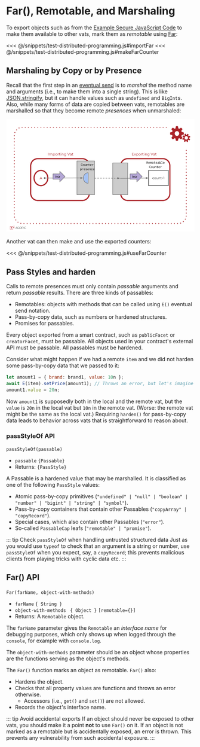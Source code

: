 
# Far(), Remotable, and Marshaling

To export objects such as from the [Example Secure JavaScript Code](./hardened-js.md#example-hardened-javascript-code)
to make them available to other vats, mark them as _remotable_ using [Far](#far-api):

<<< @/snippets/test-distributed-programming.js#importFar
<<< @/snippets/test-distributed-programming.js#makeFarCounter

## Marshaling by Copy or by Presence

Recall that the first step in an [eventual send](./eventual-send.md#eventual-send) is
to _marshal_ the method name and arguments (i.e., to make them into a single string).
This is like [JSON.stringify](https://developer.mozilla.org/en-US/docs/Web/JavaScript/Reference/Global_Objects/JSON/stringify), but it can handle values such as `undefined` and `BigInt`s.
Also, while many forms of data are copied between vats,
remotables are marshalled so that they become remote _presences_ when unmarshaled:

![counter remote presence](../assets/remote-presence-fig.svg)

Another vat can then make and use the exported counters:

<<< @/snippets/test-distributed-programming.js#useFarCounter

## Pass Styles and harden

Calls to remote presences must only contain *passable* arguments and return *passable* results.
There are three kinds of passables:
   * Remotables: objects with methods that can be called using `E()` eventual send notation.
   * Pass-by-copy data, such as numbers or hardened structures.
   * Promises for passables.

Every object exported from a smart contract, such as `publicFacet` or
`creatorFacet`, must be passable. All objects used in your contract's external API must
be passable. All passables must be hardened.

Consider what might happen if we had a remote `item` and we did not harden
some pass-by-copy data that we passed to it:

```js
let amount1 = { brand: brand1, value: 10n };
await E(item).setPrice(amount1); // Throws an error, but let's imagine it doesn't.
amount1.value = 20n;
```

Now `amount1` is supposedly both in the local and the remote vat, but the `value`
is `20n` in the local vat but `10n` in the remote vat. (Worse: the remote vat
might be the same as the local vat.) Requiring `harden()` for pass-by-copy
data leads to behavior across vats that is straightforward to reason about.

### passStyleOf API

`passStyleOf(passable)`
 - `passable` `{Passable}`
 - Returns: `{PassStyle}`

A Passable is a hardened value that may be marshalled.
It is classified as one of the following `PassStyle` values:
   * Atomic pass-by-copy primitives (`"undefined" | "null" |
     "boolean" | "number" | "bigint" | "string" | "symbol"`).
   * Pass-by-copy containers that contain other Passables (`"copyArray" | "copyRecord"`).
   * Special cases, which also contain other Passables (`"error"`).
   * So-called `PassableCap` leafs (`"remotable" | "promise"`).

::: tip Check `passStyleOf` when handling untrusted structured data
Just as you would use `typeof` to check that an argument is
a string or number, use `passStyleOf` when you expect, say, a `copyRecord`;
this prevents malicious clients from playing tricks with cyclic data etc.
:::
## Far() API

`Far(farName, object-with-methods)`
- `farName` `{ String }`
- `object-with-methods` ` { Object }` `[remotable={}]`
-  Returns: A `Remotable` object.

The `farName` parameter gives the `Remotable` an *interface name* for debugging purposes, which only shows
up when logged through the `console`, for example with `console.log`. 

The `object-with-methods` parameter should be an object whose properties are the functions serving 
as the object's methods.

The `Far()` function marks an object as remotable. `Far()` also:
- Hardens the object.
- Checks that all property values are functions and throws an error otherwise.
  - Accessors (i.e., `get()` and `set()`) are not allowed.
- Records the object's interface name.

::: tip Avoid accidental exports
If an object should never be exposed to other vats, you should make it
a point **not** to use `Far()` on it. If an object is not marked as a remotable but is accidentally
exposed, an error is thrown. This prevents any vulnerability from such accidental exposure.
:::

